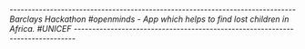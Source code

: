 ------------------------------------*------------------------------------------
			Barclays Hackathon #openminds - App which helps to find lost children
															in Africa. #UNICEF
------------------------------------*------------------------------------------